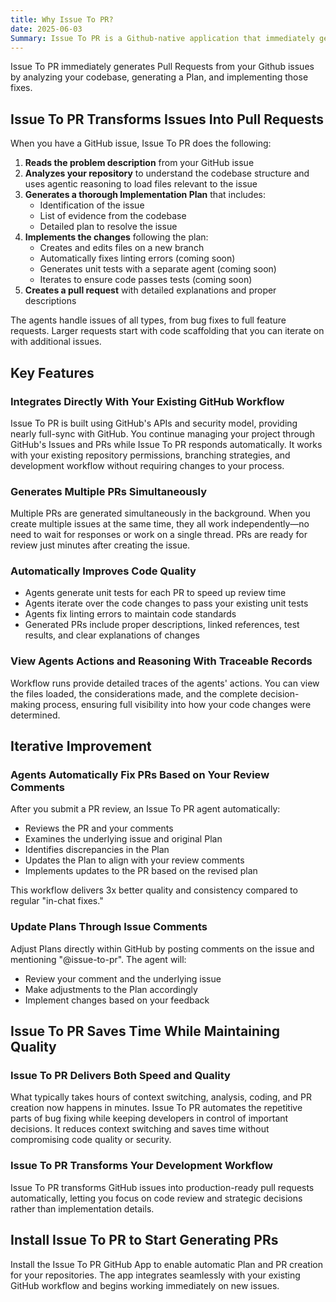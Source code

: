 ```yaml
---
title: Why Issue To PR?
date: 2025-06-03
Summary: Issue To PR is a Github-native application that immediately generates Pull Requests from your Github issues by analyzing your codebase, generating a Plan, and implementing those fixes.
---
```


Issue To PR immediately generates Pull Requests from your Github issues by analyzing your codebase, generating a Plan, and implementing those fixes.

## Issue To PR Transforms Issues Into Pull Requests

When you have a GitHub issue, Issue To PR does the following:

1. **Reads the problem description** from your GitHub issue
2. **Analyzes your repository** to understand the codebase structure and uses agentic reasoning to load files relevant to the issue
3. **Generates a thorough Implementation Plan** that includes:
   - Identification of the issue
   - List of evidence from the codebase
   - Detailed plan to resolve the issue
4. **Implements the changes** following the plan:
   - Creates and edits files on a new branch
   - Automatically fixes linting errors (coming soon)
   - Generates unit tests with a separate agent (coming soon)
   - Iterates to ensure code passes tests (coming soon)
5. **Creates a pull request** with detailed explanations and proper descriptions

The agents handle issues of all types, from bug fixes to full feature requests. Larger requests start with code scaffolding that you can iterate on with additional issues.

## Key Features

### Integrates Directly With Your Existing GitHub Workflow

Issue To PR is built using GitHub's APIs and security model, providing nearly full-sync with GitHub. You continue managing your project through GitHub's Issues and PRs while Issue To PR responds automatically. It works with your existing repository permissions, branching strategies, and development workflow without requiring changes to your process.

### Generates Multiple PRs Simultaneously

Multiple PRs are generated simultaneously in the background. When you create multiple issues at the same time, they all work independently—no need to wait for responses or work on a single thread. PRs are ready for review just minutes after creating the issue.

### Automatically Improves Code Quality

- Agents generate unit tests for each PR to speed up review time
- Agents iterate over the code changes to pass your existing unit tests
- Agents fix linting errors to maintain code standards
- Generated PRs include proper descriptions, linked references, test results, and clear explanations of changes

### View Agents Actions and Reasoning With Traceable Records

Workflow runs provide detailed traces of the agents' actions. You can view the files loaded, the considerations made, and the complete decision-making process, ensuring full visibility into how your code changes were determined.

## Iterative Improvement

### Agents Automatically Fix PRs Based on Your Review Comments

After you submit a PR review, an Issue To PR agent automatically:

- Reviews the PR and your comments
- Examines the underlying issue and original Plan
- Identifies discrepancies in the Plan
- Updates the Plan to align with your review comments
- Implements updates to the PR based on the revised plan

This workflow delivers 3x better quality and consistency compared to regular "in-chat fixes."

### Update Plans Through Issue Comments

Adjust Plans directly within GitHub by posting comments on the issue and mentioning "@issue-to-pr". The agent will:

- Review your comment and the underlying issue
- Make adjustments to the Plan accordingly
- Implement changes based on your feedback

## Issue To PR Saves Time While Maintaining Quality

### Issue To PR Delivers Both Speed and Quality

What typically takes hours of context switching, analysis, coding, and PR creation now happens in minutes. Issue To PR automates the repetitive parts of bug fixing while keeping developers in control of important decisions. It reduces context switching and saves time without compromising code quality or security.

### Issue To PR Transforms Your Development Workflow

Issue To PR transforms GitHub issues into production-ready pull requests automatically, letting you focus on code review and strategic decisions rather than implementation details.

## Install Issue To PR to Start Generating PRs

Install the Issue To PR GitHub App to enable automatic Plan and PR creation for your repositories. The app integrates seamlessly with your existing GitHub workflow and begins working immediately on new issues.
